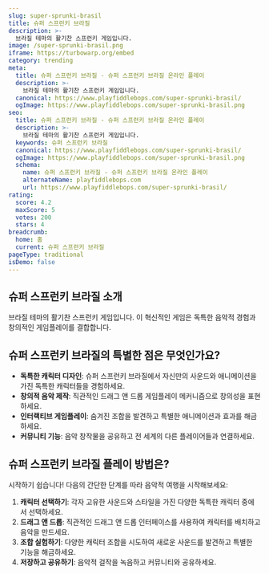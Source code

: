 ```yaml
---
slug: super-sprunki-brasil
title: 슈퍼 스프런키 브라질
description: >-
  브라질 테마의 활기찬 스프런키 게임입니다.
image: /super-sprunki-brasil.png
iframe: https://turbowarp.org/embed
category: trending
meta:
  title: 슈퍼 스프런키 브라질 - 슈퍼 스프런키 브라질 온라인 플레이
  description: >-
    브라질 테마의 활기찬 스프런키 게임입니다.
  canonical: https://www.playfiddlebops.com/super-sprunki-brasil/
  ogImage: https://www.playfiddlebops.com/super-sprunki-brasil.png
seo:
  title: 슈퍼 스프런키 브라질 - 슈퍼 스프런키 브라질 온라인 플레이
  description: >-
    브라질 테마의 활기찬 스프런키 게임입니다.
  keywords: 슈퍼 스프런키 브라질
  canonical: https://www.playfiddlebops.com/super-sprunki-brasil/
  ogImage: https://www.playfiddlebops.com/super-sprunki-brasil.png
  schema:
    name: 슈퍼 스프런키 브라질 - 슈퍼 스프런키 브라질 온라인 플레이
    alternateName: playfiddlebops.com
    url: https://www.playfiddlebops.com/super-sprunki-brasil/
rating:
  score: 4.2
  maxScore: 5
  votes: 200
  stars: 4
breadcrumb:
  home: 홈
  current: 슈퍼 스프런키 브라질
pageType: traditional
isDemo: false
---
```


## 슈퍼 스프런키 브라질 소개

브라질 테마의 활기찬 스프런키 게임입니다. 이 혁신적인 게임은 독특한 음악적 경험과 창의적인 게임플레이를 결합합니다.

## 슈퍼 스프런키 브라질의 특별한 점은 무엇인가요?

- **독특한 캐릭터 디자인**: 슈퍼 스프런키 브라질에서 자신만의 사운드와 애니메이션을 가진 독특한 캐릭터들을 경험하세요.
- **창의적 음악 제작**: 직관적인 드래그 앤 드롭 게임플레이 메커니즘으로 창의성을 표현하세요.
- **인터랙티브 게임플레이**: 숨겨진 조합을 발견하고 특별한 애니메이션과 효과를 해금하세요.
- **커뮤니티 기능**: 음악 창작물을 공유하고 전 세계의 다른 플레이어들과 연결하세요.

## 슈퍼 스프런키 브라질 플레이 방법은?

시작하기 쉽습니다\! 다음의 간단한 단계를 따라 음악적 여행을 시작해보세요:

1. **캐릭터 선택하기**: 각자 고유한 사운드와 스타일을 가진 다양한 독특한 캐릭터 중에서 선택하세요.
1. **드래그 앤 드롭**: 직관적인 드래그 앤 드롭 인터페이스를 사용하여 캐릭터를 배치하고 음악을 만드세요.
1. **조합 실험하기**: 다양한 캐릭터 조합을 시도하여 새로운 사운드를 발견하고 특별한 기능을 해금하세요.
1. **저장하고 공유하기**: 음악적 걸작을 녹음하고 커뮤니티와 공유하세요.

